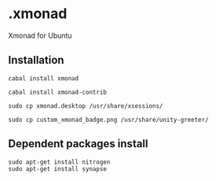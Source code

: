 .xmonad
=======

Xmonad for Ubuntu

    
Installation
-------
    
    cabal install xmonad

    cabal install xmonad-contrib

    sudo cp xmonad.desktop /usr/share/xsessions/

    sudo cp custom_xmonad_badge.png /usr/share/unity-greeter/


Dependent packages install
------
        
    sudo apt-get install nitrogen
    sudo apt-get install synapse
